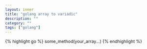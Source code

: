 ```yaml
---
layout: inner
title: "golang array to variadic"
description: ""
category: ""
tags: ["golang"]
---
```

{% highlight go %}
some_method(your_array...)
{% endhighlight %}
